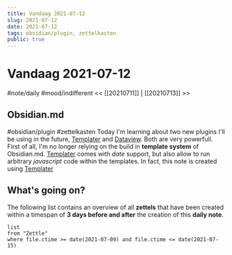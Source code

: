 ```yaml
---
title: Vandaag 2021-07-12
slug: 2021-07-12
date: 2021-07-12
tags: obsidian/plugin, zettelkasten 
public: true
---
```


# Vandaag 2021-07-12
#note/daily #mood/indifferent
<< [[20210711]] | [[20210713]] >>
## Obsidian.md
#obsidian/plugin #zettelkasten 
Today I'm learning about two new plugins I'll be using in the future, [Templater]  and [Dataview]. Both are very powerfull. First of all, I'm no longer relying on the build in **template system** of Obsidian.md. [Templater] comes with *date* support, but also allow to run arbitrary *javascript* code within the templates. In fact, this note is created using [Templater]

## What's going on?
The following list contains an overview of all **zettels** that have been created within a timespan of  **3 days before and after** the creation of this **daily note**. 

```dataview
list
from "Zettle"
where file.ctime >= date(2021-07-09) and file.ctime <= date(2021-07-15) 
```

[Templater]: https://silentvoid13.github.io/Templater/
[Dataview]: https://github.com/blacksmithgu/obsidian-dataview